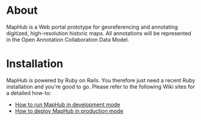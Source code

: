 # About

MapHub is a Web portal prototype for georeferencing and annotating digitized, high-resolution historic maps. 
All annotations will be represented in the Open Annotation Collaboration Data Model.

# Installation

MapHub is powered by Ruby on Rails. You therefore just need a recent Ruby installation and you're good to go. 
Please refer to the following Wiki sites for a detailed how-to:

- [How to run MapHub in development mode](https://github.com/maphub/maphub-portal/wiki/Run-Maphub-in-development-mode)
- [How to deploy MapHub in production mode](https://github.com/maphub/maphub-portal/wiki/Deploying-Maphub-in-production-mode-using-Heroku)

